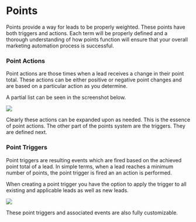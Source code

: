 # Points

Points provide a way for leads to be properly weighted. These points have both triggers and actions. Each term will be properly defined and a thorough understanding of how points function will ensure that your overall marketing automation process is successful.

### Point Actions

Point actions are those times when a lead receives a change in their point total. These actions can be either positive or negative point changes and are based on a particular action as you determine.

A partial list can be seen in the screenshot below.

![](http://drop.dbh.li/image/321Y3d113e36/Image%202014-11-18%20at%2011.47.26%20PM.png)

Clearly these actions can be expanded upon as needed. This is the essence of point actions. The other part of the points system are the triggers. They are defined next.

### Point Triggers

Point triggers are resulting events which are fired based on the achieved point total of a lead. In simple terms, when a lead reaches a minimum number of points, the point trigger is fired an an action is performed.

When creating a point trigger you have the option to apply the trigger to all existing and applicable leads as well as new leads.

![](http://drop.dbh.li/image/451T2k3I1M3W/Image%202014-11-18%20at%2011.58.32%20PM.png)

These point triggers and associated events are also fully customizable.

